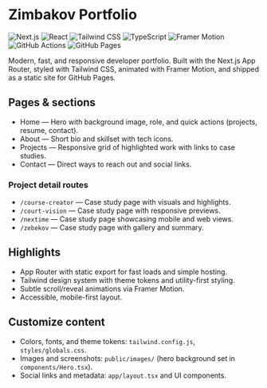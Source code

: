 # Zimbakov Portfolio

![Next.js](https://img.shields.io/badge/Next.js-000000?style=for-the-badge&logo=nextdotjs&logoColor=white)
![React](https://img.shields.io/badge/React-20232A?style=for-the-badge&logo=react&logoColor=61DAFB)
![Tailwind CSS](https://img.shields.io/badge/Tailwind_CSS-0EA5E9?style=for-the-badge&logo=tailwindcss&logoColor=white)
![TypeScript](https://img.shields.io/badge/TypeScript-3178C6?style=for-the-badge&logo=typescript&logoColor=white)
![Framer Motion](https://img.shields.io/badge/Framer%20Motion-0055FF?style=for-the-badge&logo=framer&logoColor=white)
![GitHub Actions](https://img.shields.io/badge/GitHub_Actions-2088FF?style=for-the-badge&logo=githubactions&logoColor=white)
![GitHub Pages](https://img.shields.io/badge/GitHub_Pages-222222?style=for-the-badge&logo=github&logoColor=white)

Modern, fast, and responsive developer portfolio. Built with the Next.js App Router, styled with Tailwind CSS, animated with Framer Motion, and shipped as a static site for GitHub Pages.

## Pages & sections

- Home — Hero with background image, role, and quick actions (projects, resume, contact).
- About — Short bio and skillset with tech icons.
- Projects — Responsive grid of highlighted work with links to case studies.
- Contact — Direct ways to reach out and social links.

### Project detail routes

- `/course-creator` — Case study page with visuals and highlights.
- `/court-vision` — Case study page with responsive previews.
- `/nextime` — Case study page showcasing mobile and web views.
- `/zebekov` — Case study page with gallery and summary.

## Highlights

- App Router with static export for fast loads and simple hosting.
- Tailwind design system with theme tokens and utility-first styling.
- Subtle scroll/reveal animations via Framer Motion.
- Accessible, mobile-first layout.

## Customize content

- Colors, fonts, and theme tokens: `tailwind.config.js`, `styles/globals.css`.
- Images and screenshots: `public/images/` (hero background set in `components/Hero.tsx`).
- Social links and metadata: `app/layout.tsx` and UI components.
